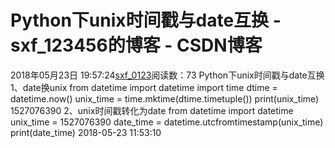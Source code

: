 # Python下unix时间戳与date互换 - sxf_123456的博客 - CSDN博客
2018年05月23日 19:57:24[sxf_0123](https://me.csdn.net/sxf_123456)阅读数：73
Python下unix时间戳与date互换
1、date换unix
from datetime import datetime
import time
dtime = datetime.now()
unix_time = time.mktime(dtime.timetuple())
print(unix_time)
1527076390
2、unix时间戳转化为date
from datetime import datetime
unix_time = 1527076390
date_time = datetime.utcfromtimestamp(unix_time)
print(date_time)
2018-05-23 11:53:10
